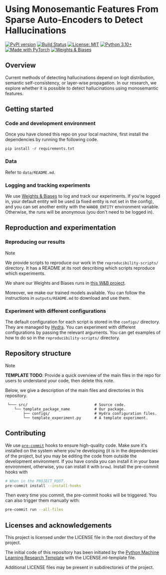 # Using Monosemantic Features From Sparse Auto-Encoders to Detect Hallucinations

[![PyPI version](https://img.shields.io/pypi/v/sae-lens)](https://pypi.org/project/sae-lens/)
[![Build Status](https://github.com/manik-sethi/hallucination-circuits/actions/workflows/ci.yml/badge.svg)](https://github.com/manik-sethi/hallucination-circuits/actions)
[![License: MIT](https://img.shields.io/badge/License-MIT-yellow.svg)](LICENSE)
[![Python 3.10+](https://img.shields.io/badge/python-3.10%2B-blue.svg)](https://www.python.org/)
[![Made with PyTorch](https://img.shields.io/badge/PyTorch-%23EE4C2C.svg?logo=pytorch&logoColor=white)](https://pytorch.org/)
[![Weights & Biases](https://img.shields.io/badge/Weights%20&%20Biases-FFBE00?logo=weightsandbiases&logoColor=black)](https://wandb.ai/)


## Overview

Current methods of detecting hallucinations depend on logit distribution, semantic self-consistency, or layer-wise propagation.
In our research, we explore whether it is possible to detect hallucinations using monosemantic features.

## Getting started

### Code and development environment

Once you have cloned this repo on your local machine, first install the dependencies by running the following code.
```
pip install -r requirements.txt
```

### Data

Refer to `data/README.md`.

### Logging and tracking experiments

We use [Weights & Biases](https://wandb.ai/site) to log and track our experiments.
If you're logged in, your default entity will be used (a fixed entity is not set in the config),
and you can set another entity with the `WANDB_ENTITY` environment variable.
Otherwise, the runs will be anonymous (you don't need to be logged in).

## Reproduction and experimentation

### Reproducing our results

> [!NOTE]

We provide scripts to reproduce our work in the `reproducibility-scripts/` directory.
It has a README at its root describing which scripts reproduce which experiments.

We share our Weights and Biases runs in [this W&B project](https://wandb.ai/claire-labo/template-project-name).

Moreover, we make our trained models available.
You can follow the instructions in `outputs/README.md` to download and use them.

### Experiment with different configurations

The default configuration for each script is stored in the `configs/` directory.
They are managed by [Hydra](https://hydra.cc/docs/intro/).
You can experiment with different configurations by passing the relevant arguments.
You can get examples of how to do so in the `reproducibility-scripts/` directory.

## Repository structure

> [!NOTE]
> **TEMPLATE TODO**:
> Provide a quick overview of the main files in the repo for users to understand your code,
> then delete this note.

Below, we give a description of the main files and directories in this repository.

```
 └─── src/                              # Source code.
    └── template_package_name           # Our package.
        ├── configs/                    # Hydra configuration files.
        └── template_experiment.py      # A template experiment.
```

## Contributing

We use [`pre-commit`](https://pre-commit.com) hooks to ensure high-quality code.
Make sure it's installed on the system where you're developing
(it is in the dependencies of the project, but you may be editing the code from outside the development environment.
If you have conda you can install it in your base environment, otherwise, you can install it with `brew`).
Install the pre-commit hooks with

```bash
# When in the PROJECT_ROOT.
pre-commit install --install-hooks
```

Then every time you commit, the pre-commit hooks will be triggered.
You can also trigger them manually with:

```bash
pre-commit run --all-files
```

## Licenses and acknowledgements

This project is licensed under the LICENSE file in the root directory of the project.

The initial code of this repository has been initiated by the [Python Machine Learning Research Template](https://github.com/CLAIRE-Labo/python-ml-research-template)
with the LICENSE.ml-template file.

Additional LICENSE files may be present in subdirectories of the project.

